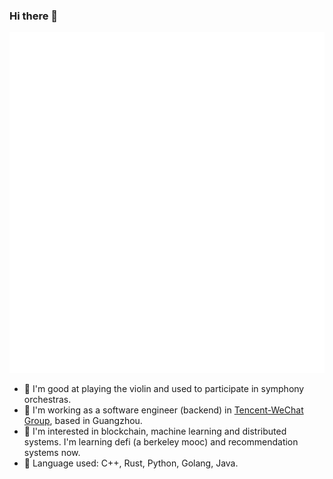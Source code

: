 ### Hi there 👋

![Metrics](https://github.com/muzhou233/muzhou233/blob/master/github-metrics.svg)

- :musical_score: I'm good at playing the violin and used to participate in symphony orchestras.
- :crown: I'm working as a software engineer (backend) in [Tencent-WeChat Group](https://github.com/tencent-wechat), based in Guangzhou.
- :beer: I'm interested in blockchain, machine learning and distributed systems. I'm learning defi (a berkeley mooc) and recommendation systems now.
- :fish_cake: Language used: C++, Rust, Python, Golang, Java.
